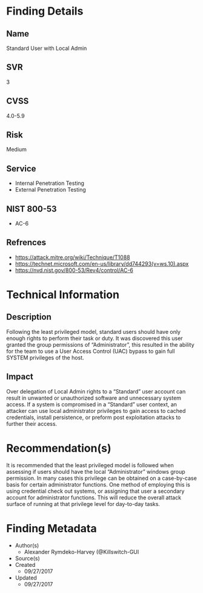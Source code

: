 
# Finding Details 

## Name
  Standard User with Local Admin 
## SVR
  3
## CVSS
  4.0-5.9
## Risk
  Medium
## Service
  * Internal Penetration Testing
  * External Penetration Testing 
## NIST 800-53 
  * AC-6
## Refrences
  * https://attack.mitre.org/wiki/Technique/T1088
  * https://technet.microsoft.com/en-us/library/dd744293(v=ws.10).aspx
  * https://nvd.nist.gov/800-53/Rev4/control/AC-6
 
# Technical Information

## Description 
Following the least privileged model, standard users should have only enough rights to perform their task or duty. It was discovered this user granted the group permissions of “Administrator”, this resulted in the ability for the team to use a User Access Control (UAC) bypass to gain full SYSTEM privileges of the host.  

## Impact
Over delegation of Local Admin rights to a “Standard” user account can result in unwanted or unauthorized software and unnecessary system access. If a system is compromised in a “Standard” user context, an attacker can use local administrator privileges to  gain access to cached credentials, install persistence, or preform post exploitation attacks to further their access.  

# Recommendation(s)
It is recommended that the least privileged model is followed when assessing if users should have the local “Administrator” windows group permission. In many cases this privilege can be obtained on a case-by-case basis for certain administrator functions. One method of employing this is using credential check out systems, or assigning that user a secondary account for administrator functions. This will reduce the overall attack surface of running at that privilege level for day-to-day tasks.

# Finding Metadata
  * Author(s)
    * Alexander Rymdeko-Harvey (@Killswitch-GUI
  * Source(s)
  * Created
    * 09/27/2017
  * Updated
    * 09/27/2017
